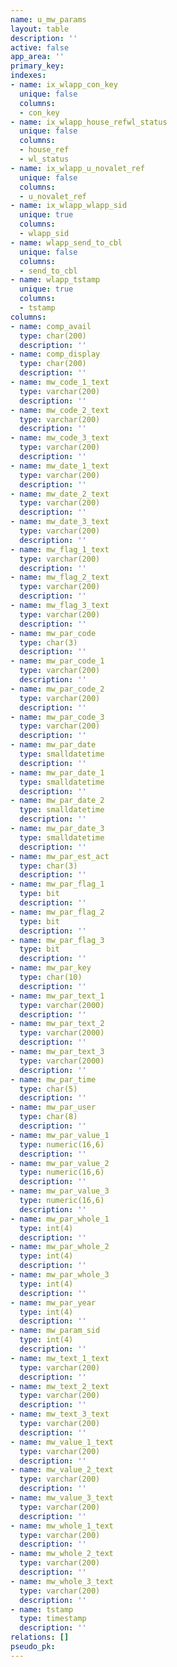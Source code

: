 ```yaml
---
name: u_mw_params
layout: table
description: ''
active: false
app_area: ''
primary_key: 
indexes:
- name: ix_wlapp_con_key
  unique: false
  columns:
  - con_key
- name: ix_wlapp_house_refwl_status
  unique: false
  columns:
  - house_ref
  - wl_status
- name: ix_wlapp_u_novalet_ref
  unique: false
  columns:
  - u_novalet_ref
- name: ix_wlapp_wlapp_sid
  unique: true
  columns:
  - wlapp_sid
- name: wlapp_send_to_cbl
  unique: false
  columns:
  - send_to_cbl
- name: wlapp_tstamp
  unique: true
  columns:
  - tstamp
columns:
- name: comp_avail
  type: char(200)
  description: ''
- name: comp_display
  type: char(200)
  description: ''
- name: mw_code_1_text
  type: varchar(200)
  description: ''
- name: mw_code_2_text
  type: varchar(200)
  description: ''
- name: mw_code_3_text
  type: varchar(200)
  description: ''
- name: mw_date_1_text
  type: varchar(200)
  description: ''
- name: mw_date_2_text
  type: varchar(200)
  description: ''
- name: mw_date_3_text
  type: varchar(200)
  description: ''
- name: mw_flag_1_text
  type: varchar(200)
  description: ''
- name: mw_flag_2_text
  type: varchar(200)
  description: ''
- name: mw_flag_3_text
  type: varchar(200)
  description: ''
- name: mw_par_code
  type: char(3)
  description: ''
- name: mw_par_code_1
  type: varchar(200)
  description: ''
- name: mw_par_code_2
  type: varchar(200)
  description: ''
- name: mw_par_code_3
  type: varchar(200)
  description: ''
- name: mw_par_date
  type: smalldatetime
  description: ''
- name: mw_par_date_1
  type: smalldatetime
  description: ''
- name: mw_par_date_2
  type: smalldatetime
  description: ''
- name: mw_par_date_3
  type: smalldatetime
  description: ''
- name: mw_par_est_act
  type: char(3)
  description: ''
- name: mw_par_flag_1
  type: bit
  description: ''
- name: mw_par_flag_2
  type: bit
  description: ''
- name: mw_par_flag_3
  type: bit
  description: ''
- name: mw_par_key
  type: char(10)
  description: ''
- name: mw_par_text_1
  type: varchar(2000)
  description: ''
- name: mw_par_text_2
  type: varchar(2000)
  description: ''
- name: mw_par_text_3
  type: varchar(2000)
  description: ''
- name: mw_par_time
  type: char(5)
  description: ''
- name: mw_par_user
  type: char(8)
  description: ''
- name: mw_par_value_1
  type: numeric(16,6)
  description: ''
- name: mw_par_value_2
  type: numeric(16,6)
  description: ''
- name: mw_par_value_3
  type: numeric(16,6)
  description: ''
- name: mw_par_whole_1
  type: int(4)
  description: ''
- name: mw_par_whole_2
  type: int(4)
  description: ''
- name: mw_par_whole_3
  type: int(4)
  description: ''
- name: mw_par_year
  type: int(4)
  description: ''
- name: mw_param_sid
  type: int(4)
  description: ''
- name: mw_text_1_text
  type: varchar(200)
  description: ''
- name: mw_text_2_text
  type: varchar(200)
  description: ''
- name: mw_text_3_text
  type: varchar(200)
  description: ''
- name: mw_value_1_text
  type: varchar(200)
  description: ''
- name: mw_value_2_text
  type: varchar(200)
  description: ''
- name: mw_value_3_text
  type: varchar(200)
  description: ''
- name: mw_whole_1_text
  type: varchar(200)
  description: ''
- name: mw_whole_2_text
  type: varchar(200)
  description: ''
- name: mw_whole_3_text
  type: varchar(200)
  description: ''
- name: tstamp
  type: timestamp
  description: ''
relations: []
pseudo_pk: 
---
```


